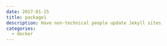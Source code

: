 ```yaml
---
date: 2017-01-15
title: package1
description: Have non-technical people update Jekyll sites
categories: 
  - docker
---
```

